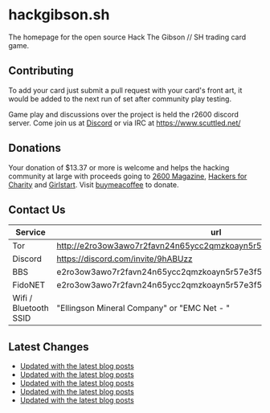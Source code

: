 # hackgibson.sh
The homepage for the open source Hack The Gibson // SH trading card game.


## Contributing

To add your card just submit a pull request with your card's front art, it would be added to the next run of set after community play testing.

Game play and discussions over the project is held the r2600 discord server. Come join us at [Discord](https://discord.com/invite/9hABUzz) or via IRC at https://www.scuttled.net/


## Donations

Your donation of $13.37 or more is welcome and helps the hacking community at large with proceeds going to [2600 Magazine](https://2600.com/), [Hackers for Charity](https://hackersforcharity.org) and [Girlstart](https://girlstart.org).  Visit [buymeacoffee](https://www.buymeacoffee.com/hackgibson.sh) to donate.


## Contact Us

Service | url
-|-
Tor | http://e2ro3ow3awo7r2favn24n65ycc2qmzkoayn5r57e3f56nvjwdcgg32ad.onion
Discord | https://discord.com/invite/9hABUzz
BBS | e2ro3ow3awo7r2favn24n65ycc2qmzkoayn5r57e3f56nvjwdcgg32ad.onion:23
FidoNET | e2ro3ow3awo7r2favn24n65ycc2qmzkoayn5r57e3f56nvjwdcgg32ad.onion:24554
Wifi / Bluetooth SSID | "Ellingson Mineral Company" or "EMC Net - <fidonet address>"

## Latest Changes
<!-- BLOG-POST-LIST:START -->
- [Updated with the latest blog posts](https://github.com/DFW2600/hackgibson.sh/commit/8948948c38e146fda1b82d320905db2cc8add8fb)
- [Updated with the latest blog posts](https://github.com/DFW2600/hackgibson.sh/commit/0823b3e4ff1ab90837455192d3e289b9ad0a4a93)
- [Updated with the latest blog posts](https://github.com/DFW2600/hackgibson.sh/commit/6618eb62f7b9eb5588c04a0a603835202c386d92)
- [Updated with the latest blog posts](https://github.com/DFW2600/hackgibson.sh/commit/82f2c60fdb8e4e63bb9d6ea33cfd8d2b3174c971)
- [Updated with the latest blog posts](https://github.com/DFW2600/hackgibson.sh/commit/6a00c3159023181d178522e133f02e2e3a90069c)
<!-- BLOG-POST-LIST:END -->
